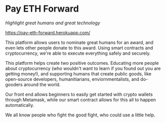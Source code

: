 # Pay ETH Forward

_Highlight great humans and great technology_

https://pay-eth-forward.herokuapp.com/

This platform allows users to nominate great humans for an award, and even lets other people donate to this award.
Using smart contracts and cryptocurrency, we're able to execute everything safely and securely. 

This platform helps create two positive outcomes.  Educating more people about cryptocurrency (who wouldn't want to learn
if you found out you are getting money!), and supporting humans that create public goods, like open-source developers,
humanitiarians, enviornmentalists, and do-gooders around the world.

Our front end allows beginners to easily get started with crypto wallets through Metamask, while our 
smart contract allows for this all to happen automatically.

We all know people who fight the good fight, who could use a little help.



